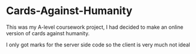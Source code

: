 # Cards-Against-Humanity

This was my A-level coursework project, I had decided to make an online version of cards against humanity.

I only got marks for the server side code so the client is very much not ideal

